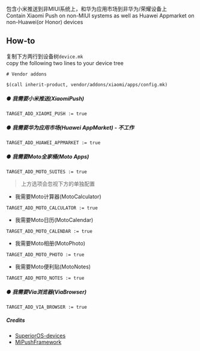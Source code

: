 包含小米推送到非MIUI系统上，和华为应用市场到非华为/荣耀设备上  
Contain Xiaomi Push on non-MIUI systems as well as Huawei Appmarket on non-Huawei(or Honor) devices

## How-to
复制下方两行到设备树`device.mk`  
copy the following two lines to your device tree
```
# Vendor addons

$(call inherit-product, vendor/addons/xiaomi/apps/config.mk)
```
##### ● 我需要小米推送(XiaomiPush)
```
TARGET_ADD_XIAOMI_PUSH := true
```
##### ● 我需要华为应用市场(Huawei AppMarket) - 不工作
```
TARGET_ADD_HUAWEI_APPMARKET := true
```
##### ● 我需要Moto全家桶(Moto Apps)
```
TARGET_ADD_MOTO_SUITES := true
```
> 上方选项会忽视下方的单独配置  
+ 我需要Moto计算器(MotoCalculator)
```
TARGET_ADD_MOTO_CALCULATOR := true
```
+ 我需要Moto日历(MotoCalendar)
```
TARGET_ADD_MOTO_CALENDAR := true
```
+ 我需要Moto相册(MotoPhoto)
```
TARGET_ADD_MOTO_PHOTO := true
```
+ 我需要Moto便利贴(MotoNotes)
```
TARGET_ADD_MOTO_NOTES := true
```
##### ● 我需要Via浏览器(ViaBrowser)
```
TARGET_ADD_VIA_BROWSER := true
```

##### Credits
+ [SuperiorOS-devices](https://github.com/SuperiorOS-devices)
+ [MiPushFramework](https://github.com/NihilityT/MiPushFramework)
